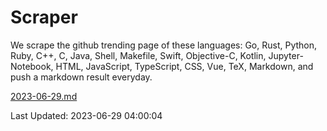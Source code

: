# Scraper

We scrape the github trending page of these languages: Go, Rust, Python, Ruby, C++, C, Java, Shell, Makefile, Swift, Objective-C, Kotlin, Jupyter-Notebook, HTML, JavaScript, TypeScript, CSS, Vue, TeX, Markdown, and push a markdown result everyday.

[2023-06-29.md](https://github.com/yangwenmai/github-trending-backup/blob/master/2023-06-29.md)

Last Updated: 2023-06-29 04:00:04